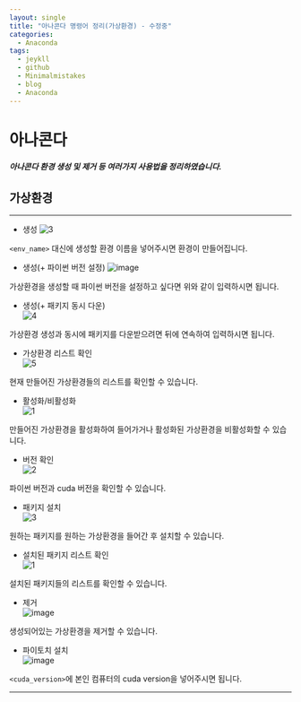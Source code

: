 ```yaml
---
layout: single
title: "아나콘다 명령어 정리(가상환경) - 수정중"
categories:
  - Anaconda
tags:
  - jeykll
  - github
  - Minimalmistakes
  - blog
  - Anaconda
---
```


# 아나콘다
##### 아나콘다 환경 생성 및 제거 등 여러가지 사용법을 정리하였습니다.

## 가상환경
---
+ 생성
![3](https://user-images.githubusercontent.com/61397479/81694548-69428e80-949c-11ea-82b2-b9de4985668d.PNG)

`<env_name>` 대신에 생성할 환경 이름을 넣어주시면 환경이 만들어집니다.  

+ 생성(+ 파이썬 버전 설정)
![image](https://user-images.githubusercontent.com/61397479/81696288-aad43900-949e-11ea-8827-b9ad29c5fe0b.png)  

가상환경을 생성할 때 파이썬 버전을 설정하고 싶다면 위와 같이 입력하시면 됩니다.  

+ 생성(+ 패키지 동시 다운)  
![4](https://user-images.githubusercontent.com/61397479/81696459-dfe08b80-949e-11ea-9efe-eb6874c99538.PNG)  

가상환경 생성과 동시에 패키지를 다운받으려면 뒤에 연속하여 입력하시면 됩니다.  

+ 가상환경 리스트 확인  
![5](https://user-images.githubusercontent.com/61397479/81696529-fa1a6980-949e-11ea-84dd-add349a7675b.PNG)  

현재 만들어진 가상환경들의 리스트를 확인할 수 있습니다.  

+ 활성화/비활성화  
![1](https://user-images.githubusercontent.com/61397479/81696733-4a91c700-949f-11ea-8004-bb14b09eab57.png)  

만들어진 가상환경을 활성화하여 들어가거나 활성화된 가상환경을 비활성화할 수 있습니다.  

+ 버전 확인  
![2](https://user-images.githubusercontent.com/61397479/81697465-018e4280-94a0-11ea-8a1b-2aa0da06edb2.png)  

파이썬 버전과 cuda 버전을 확인할 수 있습니다.  

+ 패키지 설치  
![3](https://user-images.githubusercontent.com/61397479/81697639-24b8f200-94a0-11ea-8608-c76a0dda0eec.PNG)  

원하는 패키지를 원하는 가상환경을 들어간 후 설치할 수 있습니다.  

+ 설치된 패키지 리스트 확인  
![1](https://user-images.githubusercontent.com/61397479/81697769-3b5f4900-94a0-11ea-94bb-087d1682c708.PNG)  

설치된 패키지들의 리스트를 확인할 수 있습니다.

+ 제거  
![image](https://user-images.githubusercontent.com/61397479/81697878-4e721900-94a0-11ea-808b-31bf47fdb725.png)  

생성되어있는 가상환경을 제거할 수 있습니다.  

+ 파이토치 설치  
![image](https://user-images.githubusercontent.com/61397479/81698051-6d70ab00-94a0-11ea-912f-5550a30a735d.png)  

`<cuda_version>`에 본인 컴퓨터의 cuda version을 넣어주시면 됩니다.  

---
